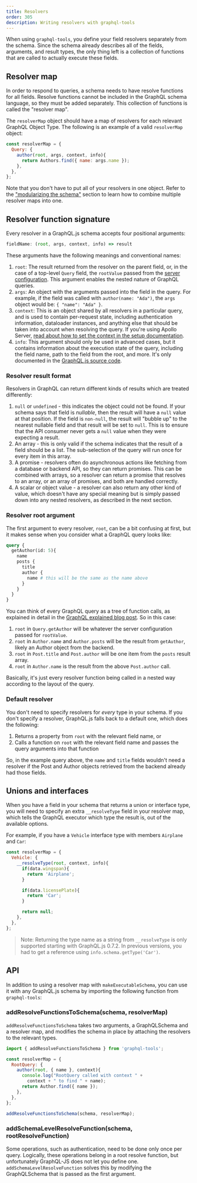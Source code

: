 ```yaml
---
title: Resolvers
order: 305
description: Writing resolvers with graphql-tools
---
```


When using `graphql-tools`, you define your field resolvers separately from the schema. Since the schema already describes all of the fields, arguments, and result types, the only thing left is a collection of functions that are called to actually execute these fields.

## Resolver map

In order to respond to queries, a schema needs to have resolve functions for all fields. Resolve functions cannot be included in the GraphQL schema language, so they must be added separately. This collection of functions is called the "resolver map".

The `resolverMap` object should have a map of resolvers for each relevant GraphQL Object Type. The following is an example of a valid `resolverMap` object:

```js
const resolverMap = {
  Query: {
    author(root, args, context, info){
      return Authors.find({ name: args.name });
    },
  },
};
```

Note that you don't have to put all of your resolvers in one object. Refer to the ["modularizing the schema"](/tools/graphql-tools/generate-schema.html#modularizing) section to learn how to combine multiple resolver maps into one.

## Resolver function signature

Every resolver in a GraphQL.js schema accepts four positional arguments:

```js
fieldName: (root, args, context, info) => result
```

These arguments have the following meanings and conventional names:

1. `root`: The result returned from the resolver on the parent field, or, in the case of a top-level `Query` field, the `rootValue` passed from the [server configuration](/tools/apollo-server/setup.html). This argument enables the nested nature of GraphQL queries.
2. `args`: An object with the arguments passed into the field in the query. For example, if the field was called with `author(name: "Ada")`, the `args` object would be: `{ "name": "Ada" }`.
3. `context`: This is an object shared by all resolvers in a particular query, and is used to contain per-request state, including authentication information, dataloader instances, and anything else that should be taken into account when resolving the query. If you're using Apollo Server, [read about how to set the context in the setup documentation](/tools/apollo-server/setup.html).
4. `info`: This argument should only be used in advanced cases, but it contains information about the execution state of the query, including the field name, path to the field from the root, and more. It's only documented in the [GraphQL.js source code](https://github.com/graphql/graphql-js/blob/c82ff68f52722c20f10da69c9e50a030a1f218ae/src/type/definition.js#L489-L500).

### Resolver result format

Resolvers in GraphQL can return different kinds of results which are treated differently:

1. `null` or `undefined` - this indicates the object could not be found. If your schema says that field is _nullable_, then the result will have a `null` value at that position. If the field is `non-null`, the result will "bubble up" to the nearest nullable field and that result will be set to `null`. This is to ensure that the API consumer never gets a `null` value when they were expecting a result.
2. An array - this is only valid if the schema indicates that the result of a field should be a list. The sub-selection of the query will run once for every item in this array.
3. A promise - resolvers often do asynchronous actions like fetching from a database or backend API, so they can return promises. This can be combined with arrays, so a resolver can return a promise that resolves to an array, or an array of promises, and both are handled correctly.
4. A scalar or object value - a resolver can also return any other kind of value, which doesn't have any special meaning but is simply passed down into any nested resolvers, as described in the next section.

### Resolver root argument

The first argument to every resolver, `root`, can be a bit confusing at first, but it makes sense when you consider what a GraphQL query looks like:

```graphql
query {
  getAuthor(id: 5){
    name
    posts {
      title
      author {
        name # this will be the same as the name above
      }
    }
  }
}
```

You can think of every GraphQL query as a tree of function calls, as explained in detail in the [GraphQL explained blog post](https://dev-blog.apollodata.com/graphql-explained-5844742f195e#.fq5jjdw7t). So in this case:

1. `root` in `Query.getAuthor` will be whatever the server configuration passed for `rootValue`.
2. `root` in `Author.name` and `Author.posts` will be the result from `getAuthor`, likely an Author object from the backend.
3. `root` in `Post.title` and `Post.author` will be one item from the `posts` result array.
4. `root` in `Author.name` is the result from the above `Post.author` call.

Basically, it's just every resolver function being called in a nested way according to the layout of the query.

### Default resolver

You don't need to specify resolvers for _every_ type in your schema. If you don't specify a resolver, GraphQL.js falls back to a default one, which does the following:

1. Returns a property from `root` with the relevant field name, or
2. Calls a function on `root` with the relevant field name and passes the query arguments into that function

So, in the example query above, the `name` and `title` fields wouldn't need a resolver if the Post and Author objects retrieved from the backend already had those fields.

## Unions and interfaces

When you have a field in your schema that returns a union or interface type, you will need to specify an extra `__resolveType` field in your resolver map, which tells the GraphQL executor which type the result is, out of the available options.

For example, if you have a `Vehicle` interface type with members `Airplane` and `Car`:

```js
const resolverMap = {
  Vehicle: {
    __resolveType(root, context, info){
      if(data.wingspan){
        return 'Airplane';
      }

      if(data.licensePlate){
        return 'Car';
      }

      return null;
    },
  },
};
```

> Note: Returning the type name as a string from `__resolveType` is only supported starting with GraphQL.js 0.7.2. In previous versions, you had to get a reference using `info.schema.getType('Car')`.

## API

In addition to using a resolver map with `makeExecutableSchema`, you can use it with any GraphQL.js schema by importing the following function from `graphql-tools`:

<h3 id="addResolveFunctionsToSchema" title="addResolveFunctionsToSchema">
  addResolveFunctionsToSchema(schema, resolverMap)
</h3>

`addResolveFunctionsToSchema` takes two arguments, a GraphQLSchema and a resolver map, and modifies the schema in place by attaching the resolvers to the relevant types.

```js
import { addResolveFunctionsToSchema } from 'graphql-tools';

const resolverMap = {
  RootQuery: {
    author(root, { name }, context){
      console.log("RootQuery called with context " +
        context + " to find " + name);
      return Author.find({ name });
    },
  },
};

addResolveFunctionsToSchema(schema, resolverMap);
```

<h3 id="addSchemaLevelResolveFunction" title="addSchemaLevelResolveFunction">
  addSchemaLevelResolveFunction(schema, rootResolveFunction)
</h3>

Some operations, such as authentication, need to be done only once per query. Logically, these operations belong in a root resolve function, but unfortunately GraphQL-JS does not let you define one. `addSchemaLevelResolveFunction` solves this by modifying the GraphQLSchema that is passed as the first argument.
